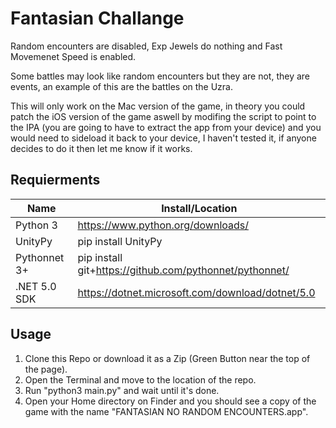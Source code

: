 # Fantasian Challange

Random encounters are disabled, Exp Jewels do nothing and Fast Movemenet Speed is enabled.

Some battles may look like random encounters but they are not, they are events, an example of this are the battles on the Uzra.

This will only work on the Mac version of the game, in theory you could patch the iOS version of the game aswell by modifing the script to point to the IPA (you are going to have to extract the app from your device) and you would need to sideload it back to your device, I haven't tested it, if anyone decides to do it then let me know if it works.

## Requierments

| Name         | Install/Location                                        |
|--------------|---------------------------------------------------------|
| Python 3     | https://www.python.org/downloads/                       |
| UnityPy      | pip install UnityPy                                     |
| Pythonnet 3+ | pip install git+https://github.com/pythonnet/pythonnet/ |
| .NET 5.0 SDK | https://dotnet.microsoft.com/download/dotnet/5.0        |

## Usage

1. Clone this Repo or download it as a Zip (Green Button near the top of the page).
2. Open the Terminal and move to the location of the repo.
3. Run "python3 main.py" and wait until it's done.
4. Open your Home directory on Finder and you should see a copy of the game with the name "FANTASIAN NO RANDOM ENCOUNTERS.app".